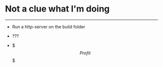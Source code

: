 # Not a clue what I'm doing

------

- Run a http-server on the build folder

- ???

- $$$ Profit $$$ 
